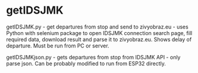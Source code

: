 # getIDSJMK

getIDSJMK.py - get departures from stop and send to zivyobraz.eu - uses Python with selenium package to open IDSJMK connection search page, fill required data, download result and parse it to zivyobraz.eu. Shows delay of departure. Must be run from PC or server.

getIDSJMKjson.py - gets departures from stop from IDSJMK API - only parse json. Can be probably modified to run from ESP32 directly.
